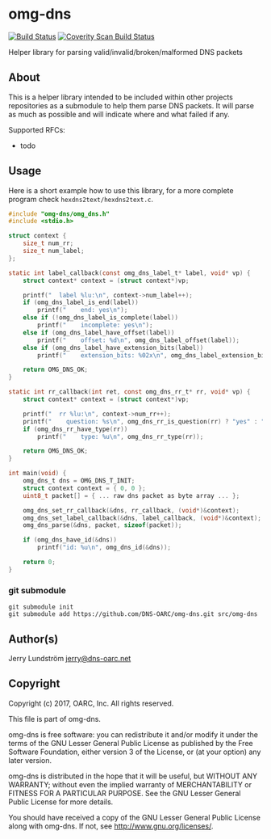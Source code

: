 # omg-dns

[![Build Status](https://travis-ci.org/DNS-OARC/omg-dns.svg?branch=develop)](https://travis-ci.org/DNS-OARC/omg-dns) [![Coverity Scan Build Status](https://scan.coverity.com/projects/11504/badge.svg)](https://scan.coverity.com/projects/dns-oarc-omg-dns)

Helper library for parsing valid/invalid/broken/malformed DNS packets

## About

This is a helper library intended to be included within other projects
repositories as a submodule to help them parse DNS packets.  It will parse
as much as possible and will indicate where and what failed if any.

Supported RFCs:
- todo

## Usage

Here is a short example how to use this library, for a more complete program
check `hexdns2text/hexdns2text.c`.

```c
#include "omg-dns/omg_dns.h"
#include <stdio.h>

struct context {
    size_t num_rr;
    size_t num_label;
};

static int label_callback(const omg_dns_label_t* label, void* vp) {
    struct context* context = (struct context*)vp;

    printf("  label %lu:\n", context->num_label++);
    if (omg_dns_label_is_end(label))
        printf("    end: yes\n");
    else if (!omg_dns_label_is_complete(label))
        printf("    incomplete: yes\n");
    else if (omg_dns_label_have_offset(label))
        printf("    offset: %d\n", omg_dns_label_offset(label));
    else if (omg_dns_label_have_extension_bits(label))
        printf("    extension_bits: %02x\n", omg_dns_label_extension_bits(label));

    return OMG_DNS_OK;
}

static int rr_callback(int ret, const omg_dns_rr_t* rr, void* vp) {
    struct context* context = (struct context*)vp;

    printf("  rr %lu:\n", context->num_rr++);
    printf("    question: %s\n", omg_dns_rr_is_question(rr) ? "yes" : "no");
    if (omg_dns_rr_have_type(rr))
        printf("    type: %u\n", omg_dns_rr_type(rr));

    return OMG_DNS_OK;
}

int main(void) {
    omg_dns_t dns = OMG_DNS_T_INIT;
    struct context context = { 0, 0 };
    uint8_t packet[] = { ... raw dns packet as byte array ... };

    omg_dns_set_rr_callback(&dns, rr_callback, (void*)&context);
    omg_dns_set_label_callback(&dns, label_callback, (void*)&context);
    omg_dns_parse(&dns, packet, sizeof(packet));

    if (omg_dns_have_id(&dns))
        printf("id: %u\n", omg_dns_id(&dns));

    return 0;
}
```

### git submodule

```shell
git submodule init
git submodule add https://github.com/DNS-OARC/omg-dns.git src/omg-dns
```

## Author(s)

Jerry Lundström <jerry@dns-oarc.net>

## Copyright

Copyright (c) 2017, OARC, Inc.
All rights reserved.

This file is part of omg-dns.

omg-dns is free software: you can redistribute it and/or modify
it under the terms of the GNU Lesser General Public License as published by
the Free Software Foundation, either version 3 of the License, or
(at your option) any later version.

omg-dns is distributed in the hope that it will be useful,
but WITHOUT ANY WARRANTY; without even the implied warranty of
MERCHANTABILITY or FITNESS FOR A PARTICULAR PURPOSE.  See the
GNU Lesser General Public License for more details.

You should have received a copy of the GNU Lesser General Public License
along with omg-dns.  If not, see <http://www.gnu.org/licenses/>.
